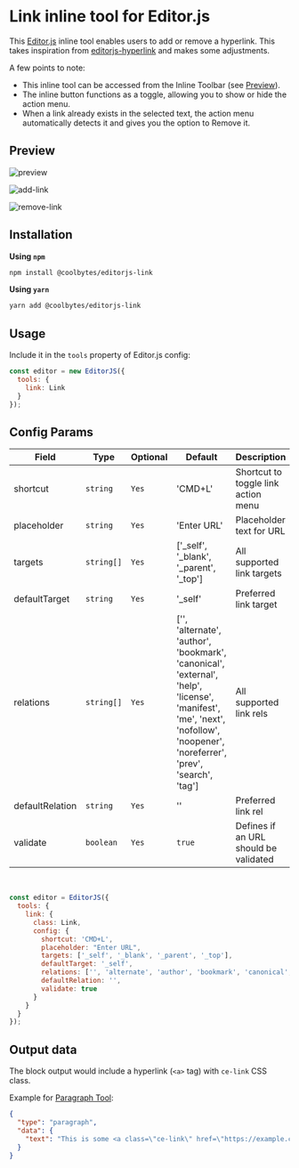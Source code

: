 # Link inline tool for Editor.js

This [Editor.js](https://editorjs.io/) inline tool enables users to add or remove a hyperlink. This takes inspiration from [editorjs-hyperlink](https://github.com/trinhtam/editorjs-hyperlink) and makes some adjustments.

A few points to note:
* This inline tool can be accessed from the Inline Toolbar (see [Preview](https://github.com/CoolBytesIN/editorjs-link?tab=readme-ov-file#preview)).
* The inline button functions as a toggle, allowing you to show or hide the action menu.
* When a link already exists in the selected text, the action menu automatically detects it and gives you the option to Remove it.

## Preview

![preview](https://api.coolbytes.in/media/handle/view/image/309/)

![add-link](https://api.coolbytes.in/media/handle/view/image/310/)

![remove-link](https://api.coolbytes.in/media/handle/view/image/311/)

## Installation

**Using `npm`**

```sh
npm install @coolbytes/editorjs-link
```

**Using `yarn`**

```sh
yarn add @coolbytes/editorjs-link
```

## Usage

Include it in the `tools` property of Editor.js config:

```js
const editor = new EditorJS({
  tools: {
    link: Link
  }
});
```

## Config Params

|Field|Type|Optional|Default|Description|
|---|---|---|---|---|
|shortcut|`string`|`Yes`|'CMD+L'|Shortcut to toggle link action menu|
|placeholder|`string`|`Yes`|'Enter URL'|Placeholder text for URL|
|targets|`string[]`|`Yes`|['_self', '_blank', '_parent', '_top']|All supported link targets|
|defaultTarget|`string`|`Yes`|'_self'|Preferred link target|
|relations|`string[]`|`Yes`|['', 'alternate', 'author', 'bookmark', 'canonical', 'external', 'help', 'license', 'manifest', 'me', 'next', 'nofollow', 'noopener', 'noreferrer', 'prev', 'search', 'tag']|All supported link rels|
|defaultRelation|`string`|`Yes`|''|Preferred link rel|
|validate|`boolean`|`Yes`|`true`|Defines if an URL should be validated|

&nbsp;

```js
const editor = EditorJS({
  tools: {
    link: {
      class: Link,
      config: {
        shortcut: 'CMD+L',
        placeholder: "Enter URL",
        targets: ['_self', '_blank', '_parent', '_top'],
        defaultTarget: '_self',
        relations: ['', 'alternate', 'author', 'bookmark', 'canonical', 'external', 'help', 'license', 'manifest', 'me', 'next', 'nofollow', 'noopener', 'noreferrer', 'prev', 'search', 'tag'],
        defaultRelation: '',
        validate: true
      }
    }
  }
});
```

## Output data

The block output would include a hyperlink (`<a>` tag) with `ce-link` CSS class.

Example for [Paragraph Tool](https://github.com/editor-js/paragraph):

```json
{
  "type": "paragraph",
  "data": {
    "text": "This is some <a class=\"ce-link\" href=\"https://example.com\" target=\"_self\" rel=\"alternate\">hyperlink</a> to demonstrate."
  }
}
```